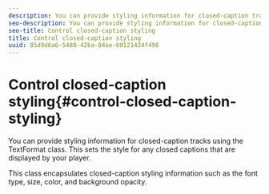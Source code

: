 ```yaml
---
description: You can provide styling information for closed-caption tracks using the TextFormat class. This sets the style for any closed captions that are displayed by your player.
seo-description: You can provide styling information for closed-caption tracks using the TextFormat class. This sets the style for any closed captions that are displayed by your player.
seo-title: Control closed-caption styling
title: Control closed-caption styling
uuid: 85d9d6a6-5480-42ba-84ae-69121424f498
---
```


# Control closed-caption styling{#control-closed-caption-styling}

You can provide styling information for closed-caption tracks using the TextFormat class. This sets the style for any closed captions that are displayed by your player.

This class encapsulates closed-caption styling information such as the font type, size, color, and background opacity. 
